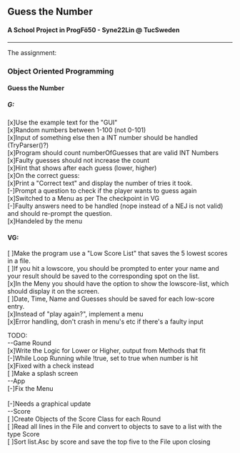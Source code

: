 ﻿## Guess the Number
#### A School Project in ProgFö50 - Syne22Lin @ TucSweden

-----------------------------------

The assignment:

### Object Oriented Programming
#### Guess the Number

##### G:<br>
[x]Use the example text for the "GUI"<br>
[x]Random numbers between 1-100 (not 0-101)<br>
[x]Input of something else then a INT number should be handled (TryParser()?)<br>
[x]Program should count numberOfGuesses that are valid INT Numbers<br>
[x]Faulty guesses should not increase the count<br>
[x]Hint that shows after each guess (lower, higher)<br>
[x]On the correct guess:<br>
    [x]Print a "Correct text" and display the number of tries it took.<br>
    [-]Prompt a question to check if the player wants to guess again<br>
        [x]Switched to a Menu as per The checkpoint in VG<br>
[-]Faulty answers need to be handled (nope instead of a NEJ is not valid) and should re-prompt the question.<br>
    [x]Handeled by the menu<br>

#### VG:<br>
[ ]Make the program use a "Low Score List" that saves the 5 lowest scores in a file.<br>
[ ]If you hit a lowscore, you should be prompted to enter your name and your result should be saved to the corresponding spot on the list.<br>
[x]In the Meny you should have the option to show the lowscore-list, which should display it on the screen.<br>
[ ]Date, Time, Name and Guesses should be saved for each low-score entry.<br>
[x]Instead of "play again?", implement a menu<br>
[x]Error handling, don't crash in menu's etc if there's a faulty input<br>



TODO:<br>
--Game Round<br>
[x]Write the Logic for Lower or Higher, output from Methods that fit<br>
[-]While Loop Running while !true, set to true when number is hit<br>
    [x]Fixed with a check instead<br>
[ ]Make a splash screen<br>
--App<br>
[-]Fix the Menu<br><br>
    [-]Needs a graphical update<br>
--Score<br>
[ ]Create Objects of the Score Class for each Round<br>
[ ]Read all lines in the File and convert to objects to save to a list with the type Score<br>
[ ]Sort list.Asc by score and save the top five to the File upon closing<br> 
